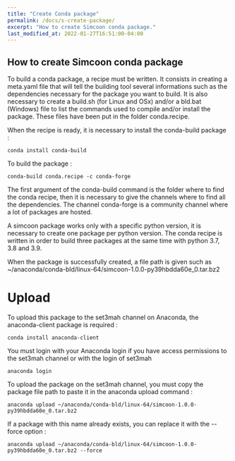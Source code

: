 ```yaml
---
title: "Create Conda package"
permalink: /docs/s-create-package/
excerpt: "How to create Simcoon conda package."
last_modified_at: 2022-01-27T16:51:00-04:00
---
```


## How to create Simcoon conda package

To build a conda package, a recipe must be written. It consists in creating a meta.yaml file that will tell the building tool several informations such as the dependencies necessary for the package you want to build. It is also necessary to create a build.sh (for Linux and OSx) and/or a bld.bat (Windows) file to list the commands used to compile and/or install the package. These files have been put in the folder conda.recipe.

When the recipe is ready, it is necessary to install the conda-build package :

`conda install conda-build`

To build the package :

`conda-build conda.recipe -c conda-forge`

The first argument of the conda-build command is the folder where to find the conda recipe, then it is necessary to give the channels where to find all the dependencies. The channel conda-forge is a community channel where a lot of packages are hosted. 

A simcoon package works only with a specific python version, it is necessary to create one package per python version. The conda recipe is written in order to build three packages at the same time with python 3.7, 3.8 and 3.9.

When the package is successfully created, a file path is given such as ~/anaconda/conda-bld/linux-64/simcoon-1.0.0-py39hbdda60e_0.tar.bz2

# Upload

To upload this package to the set3mah channel on Anaconda, the anaconda-client package is required :

`conda install anaconda-client`

You must login with your Anaconda login if you have access permissions to the set3mah channel or with the login of set3mah

`anaconda login`

To upload the package on the set3mah channel, you must copy the package file path to paste it in the anaconda upload command :

`anaconda upload ~/anaconda/conda-bld/linux-64/simcoon-1.0.0-py39hbdda60e_0.tar.bz2`

If a package with this name already exists, you can replace it with the --force option :

`anaconda upload ~/anaconda/conda-bld/linux-64/simcoon-1.0.0-py39hbdda60e_0.tar.bz2 --force`
